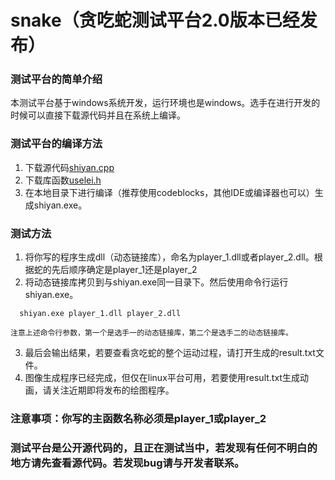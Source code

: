 # snake（贪吃蛇测试平台2.0版本已经发布）
### 测试平台的简单介绍
本测试平台基于windows系统开发，运行环境也是windows。选手在进行开发的时候可以直接下载源代码并且在系统上编译。
### 测试平台的编译方法
1. 下载源代码[shiyan.cpp](https://github.com/williamking5/snake/blob/master/bin/Debug/shiyan.cpp)
2. 下载库函数[uselei.h](https://github.com/williamking5/snake/blob/master/bin/Debug/uselei.h)
3. 在本地目录下进行编译（推荐使用codeblocks，其他IDE或编译器也可以）生成shiyan.exe。

### 测试方法
1. 将你写的程序生成dll（动态链接库），命名为player_1.dll或者player_2.dll。根据蛇的先后顺序确定是player_1还是player_2
2. 将动态链接库拷贝到与shiyan.exe同一目录下。然后使用命令行运行shiyan.exe。
  ``` 
    shiyan.exe player_1.dll player_2.dll
  ```
    注意上述命令行参数，第一个是选手一的动态链接库，第二个是选手二的动态链接库。

3. 最后会输出结果，若要查看贪吃蛇的整个运动过程，请打开生成的result.txt文件。
4. 图像生成程序已经完成，但仅在linux平台可用，若要使用result.txt生成动画，请关注近期即将发布的绘图程序。

### 注意事项：你写的主函数名称必须是player_1或player_2
### 测试平台是公开源代码的，且正在测试当中，若发现有任何不明白的地方请先查看源代码。若发现bug请与开发者联系。
